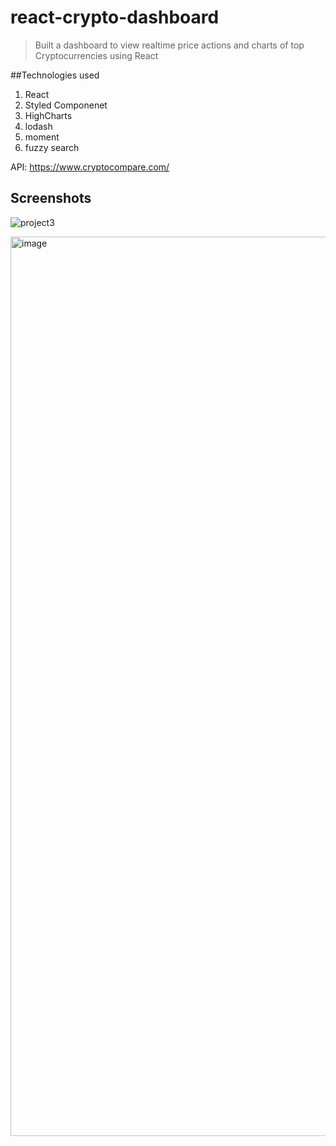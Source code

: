 # react-crypto-dashboard
> Built a dashboard to view realtime price actions and charts of top Cryptocurrencies using React

##Technologies used
1. React
2. Styled Componenet
3. HighCharts
4. lodash
5. moment
6. fuzzy search

API: https://www.cryptocompare.com/

## Screenshots
![project3](https://user-images.githubusercontent.com/69889290/179229997-6e80eb50-d94f-40a4-9909-a21cbbbf3fc5.gif)

<img width="1439" alt="image" src="https://user-images.githubusercontent.com/69889290/179229882-be5959b9-1c41-4b40-93fe-c2de12650862.png">
